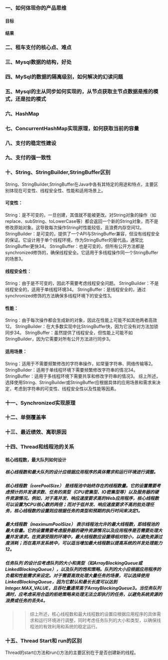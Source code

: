### 一、如何体现你的产品思维
#### 目标
#### 结果

### 二、租车支付的核心点、难点
### 三、Mysql数据的结构，好处
### 四、MySql的数据的隔离级别，如何解决的幻读问题
### 五、Mysql的主从同步如何实现的，从节点获取主节点数据是推的模式，还是拉的模式
### 六、HashMap
### 七、ConcurrentHashMap实现原理，如何获取当前的容量
### 八、支付的稳定性建设
### 九、支付的强一致性
### 十、String、StringBuilder,StringBuffer区别
String、‌StringBuilder,StringBuffer在Java中各有其特定的用途和特点，‌主要区别体现在可变性、‌线程安全性、‌性能和适用场景上。‌

#### 可变性：‌
String：‌是不可变的，‌一旦创建，‌其值就不能被更改。‌对String对象的操作（‌如replace、‌subString、‌toLowerCase等）‌都会返回一个新的String对象，‌而不是修改原始对象。‌这导致每次操作String时性能较低，‌且浪费内存空间12。‌
StringBuilder：‌是可变的，‌提供了一个API与StringBuffer兼容，‌但没有线程安全的保证。‌它设计用于单个线程环境，‌作为StringBuffer的替代品，‌通常比StringBuffer更快34。‌
StringBuffer：‌也是可变的，‌但所有公开方法都是synchronized修饰的，‌确保线程安全。‌它适用于多线程操作同一个StringBuffer的场景3。‌
#### 线程安全性：‌
String：‌由于是不可变的，‌因此不需要考虑线程安全问题。‌
StringBuilder：‌不是线程安全的，‌适用于单线程环境34。‌
StringBuffer：‌是线程安全的，‌通过synchronized修饰的方法确保多线程环境下的安全性3。‌
#### 性能：‌
String：‌由于每次操作都会生成新的对象，‌因此在性能上可能不如其他两者高效12。‌
StringBuilder：‌在大多数实现中比StringBuffer快，‌因为它没有对方法加锁同步34。‌
StringBuffer：‌虽然提供了线程安全，‌但性能上可能不如StringBuilder，‌因为它需要对所有公开方法进行同步3。‌
#### 适用场景：‌
String：‌适用于不需要频繁修改的字符串操作，‌如常量字符串、‌网络传输等2。‌
StringBuilder：‌适用于单线程环境下需要频繁修改字符串的情况34。‌
StringBuffer：‌适用于多线程环境下需要共享和修改字符串的情况3。‌
综上所述，‌选择使用String、‌StringBuilder或StringBuffer应根据具体的应用场景和需求来决定，‌考虑到字符串的可变性、‌线程安全性以及性能等因素。‌
### 十一、Synchronized实现原理
### 十二、单侧覆盖率
### 十三、最近绩效、离职原因
### 十四、Thread和线程池的关系
#### 核心线程数，最大队列如何设计
##### 核心线程数和最大队列的设计应根据应用程序的具体需求和运行环境进行调整。‌

##### 核心线程数（‌corePoolSize）‌ 是线程池中始终存在的线程数量。‌它的设置需要考虑预计的并发请求数、‌任务的类型（‌CPU密集型、‌IO密集型等）‌以及服务器的硬件资源情况。‌例如，‌对于高并发、‌响应速度要求高的Web应用程序，‌核心线程数可以设置为CPU核心数的两倍；‌而对于低并发、‌响应速度要求不高的批处理任务，‌核心线程数的设置则应根据任务的类型和预期的执行时间来决定1。‌
##### 最大线程数（‌maximumPoolSize）‌ 表示线程池允许的最大线程数，‌即线程池的最大容量。‌它的设置需要考虑服务器的硬件资源情况以及应用程序是否需要处理大量并发请求。‌在资源受限的环境中，‌最大线程数应设置得相对较小，‌以避免资源过度消耗；‌而在高并发系统中，‌可以适当增加最大线程数以提高系统的并发处理能力12。‌
##### 任务队列 的设计应考虑队列的大小和类型（‌如ArrayBlockingQueue或LinkedBlockingQueue）‌，‌以及队列的饱和策略。‌队列的大小应根据应用程序的负载和性能需求来设定。‌对于需要高效处理大量任务的场景，‌可以选择使用LinkedBlockingQueue，‌因为它默认和最长长度可以达到Integer.MAX_VALUE，‌且吞吐量通常高于ArrayBlockingQueue3。‌当任务队列满时，‌应考虑采用合适的拒绝策略来处理无法立即执行的任务，‌以避免系统资源的浪费或任务的丢失4。‌
>> 综上所述，‌核心线程数和最大线程数的设置应根据应用程序的具体需求和运行环境进行调整，‌同时考虑任务队列的大小和类型，‌以确保线程池的有效利用和系统的稳定运行。‌
### 十五、Thread Start和 run的区别
Thread的start()方法和run()方法的主要区别在于是否创建新的线程。‌

